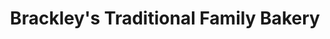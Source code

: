---
title: "Brackley's Traditional Family Bakery"
url: /brackley/brackleys-traditional-family-bakery/
shop: bakery
---